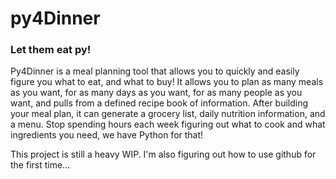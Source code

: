 # py4Dinner


### Let them eat py!

Py4Dinner is a meal planning tool that allows you to quickly and easily figure you what to eat, and what to buy! It allows you to plan as many meals as you want, for as many days as you want, for as many people as you want, and pulls from a defined recipe book of information. After building your meal plan, it can generate a grocery list, daily nutrition information, and a menu. Stop spending hours each week figuring out what to cook and what ingredients you need, we have Python for that!


This project is still a heavy WIP. I'm also figuring out how to use github for the first time...
